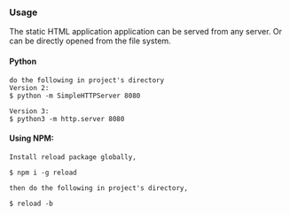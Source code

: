 ### Usage

The static HTML application application can be served from any server. Or can be directly opened from the file system.

#### Python
    do the following in project's directory
    Version 2:
    $ python -m SimpleHTTPServer 8080

    Version 3:
    $ python3 -m http.server 8080

#### Using NPM:

    Install reload package globally, 
    
    $ npm i -g reload

    then do the following in project's directory,

    $ reload -b
